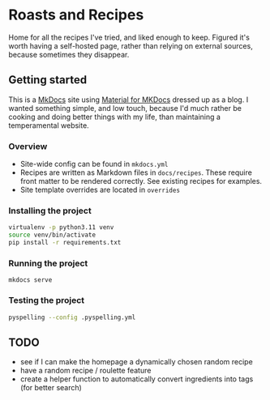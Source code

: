 # Roasts and Recipes
Home for all the recipes I've tried, and liked enough to keep. Figured it's worth having a self-hosted page,
rather than relying on external sources, because sometimes they disappear.

## Getting started
This is a [MkDocs](https://www.mkdocs.org/) site using [Material for MKDocs](https://squidfunk.github.io/mkdocs-material/)
dressed up as a blog. I wanted something simple, and low touch, because I'd much rather be cooking and doing better
things with my life, than maintaining a temperamental website.

### Overview
- Site-wide config can be found in `mkdocs.yml`
- Recipes are written as Markdown files in `docs/recipes`.
  These require front matter to be rendered correctly.
  See existing recipes for examples.
- Site template overrides are located in `overrides`


### Installing the project
```bash
virtualenv -p python3.11 venv
source venv/bin/activate
pip install -r requirements.txt
```

### Running the project
```
mkdocs serve
```

### Testing the project
```bash
pyspelling --config .pyspelling.yml
```


## TODO
- see if I can make the homepage a dynamically chosen random recipe
- have a random recipe / roulette feature
- create a helper function to automatically convert ingredients into tags (for better search)
